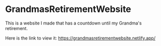 # GrandmasRetirementWebsite
This is a website I made that has a countdown until my Grandma's retirement.

Here is the link to view it:
https://grandmasretirementwebsite.netlify.app/
